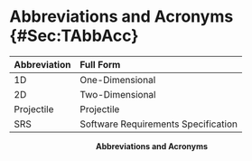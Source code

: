 # Abbreviations and Acronyms {#Sec:TAbbAcc}

<div id="Table:TAbbAcc"></div>

|Abbreviation|Full Form                          |
|:-----------|:----------------------------------|
|1D          |One-Dimensional                    |
|2D          |Two-Dimensional                    |
|Projectile  |Projectile                         |
|SRS         |Software Requirements Specification|

**<p align="center">Abbreviations and Acronyms</p>**
